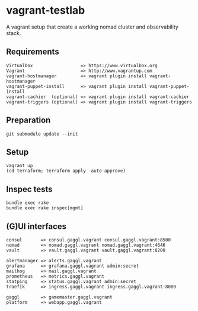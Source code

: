 #  vagrant-testlab

A vagrant setup that create a working nomad cluster and observability stack.

## Requirements
    Virtualbox                  => https://www.virtualbox.org
    Vagrant                     => http://www.vagrantup.com
    vagrant-hostmanager         => vagrant plugin install vagrant-hostmanager
    vagrant-puppet-install      => vagrant plugin install vagrant-puppet-install
    vagrant-cachier  (optional) => vagrant plugin install vagrant-cachier
    vagrant-triggers (optional) => vagrant plugin install vagrant-triggers
    
## Preparation
    git submodule update --init
    
## Setup
    vagrant up
    (cd terraform; terraform apply -auto-approve)

## Inspec tests

    bundle exec rake
    bundle exec rake inspec[mgmt] 

## (G)UI interfaces

    consul       => consul.gaggl.vagrant consul.gaggl.vagrant:8500
    nomad        => nomad.gaggl.vagrant nomad.gaggl.vagrant:4646
    vault        => vault.gaggl.vagrant vault.gaggl.vagrant:8200

    alertmanager => alerts.gaggl.vagrant
    grafana      => grafana.gaggl.vagrant admin:secret
    mailhog      => mail.gaggl.vagrant
    prometheus   => metrics.gaggl.vagrant
    statping     => status.gaggl.vagrant admin:secret
    traefik      => ingress.gaggl.vagrant ingress.gaggl.vagrant:8080
    
    gaggl        => gamemaster.gaggl.vagrant
    platform     => webapp.gaggl.vagrant
